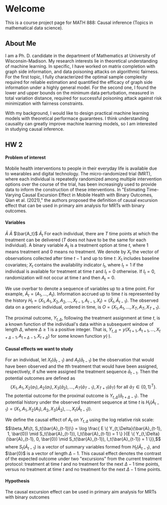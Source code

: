 # Welcome
This is a course project page for MATH 888: Causal inference (Topics in mathematical data science).

## About Me
I am a Ph. D. candidate in the department of Mathematics at University of Wisconsin-Madison.
My research interests lie in theoretical understanding of machine learning.
In specific, I have worked on matrix completion with graph side information, and data poisoning attacks on algorithmic fairness.
For the first topic, I fully characterized the optimal sample complexity required for reliable estimation and quantified the efficacy of graph side information under a highly general model.
For the second one, I found the lower and upper bounds on the minimum data perturbation, measured in total variation distance, required for successful poisoning attack against risk minimization with fairness constraints.

With my background, I would like to design practical machine learning models with theoretical performace guarantees.
I think understanding causality can greatly improve machine learning models, so I am interested in studying causal inference.

## HW 2
#### Problem of interest
Mobile health interventions to people in their everyday life is available due to wearables and digital technology. The micro-randomized trial (MRT), where each individual is repeatedly randomized among multiple intervention options over the course of the trial, has been increasingly used to provide data to inform the construction of these interventions. In "Estimating Time-Varying Causal Excursion Effect in Mobile Health with Binary Outcomes, Qian et al. (2021)," the authors proposed the definition of causal excursion effect that can be used in primary aim analysis for MRTs with binary outcomes.

#### Variables
$\bar{A}$ $\bar A$ $\bar{A_t}$ $\bar A_t$
For each individual, there are $T$ time points at which the treatment can be delivered ($T$ does not have to be the same for each individual). A binary variable $A_t$ is a treatment option at time $t$, where $1$ means treatment and $0$ means no treatment. We denote by $X_t$ the vector of observations collected after time $t-1$ and up to time $t$: $X_1$ includes baseline covariates; $X_t$ contains the availability indicator $I_t$, where $I_t = 1$ if the individual is available for treatment at time $t$ and $I_t = 0$ otherwise. If $I_t = 0$, randomization will not occur at time $t$ and then $A_t = 0$.

We use overbar to denote a sequence of variables up to a time point. For example, $\bar{A}_t = (A_1, \ldots, A_t)$. Information accrued up to time $t$ is represented by the history $H_t = (X_1, A_1, X_2, A_2, \ldots, X_{t-1}, A_{t-1}, X_t) = (\bar{X}_t, \bar{A}_{t-1})$. The observed data on a generic individual, ordered in time, is $O= (X_1, A_1, \ldots, X_T, A_T, X_{T+1})$.

The proximal outcome, $Y_{t,\Delta}$, following the treatment assignment at time $t$, is a known function of the individual's data within a subsequent window of length $\Delta$, where $\Delta \geq 1$ is a positive integer. That is, $Y_{t,\Delta} = y(X_{t+1}, A_{t+1}, \ldots, X_{t+\Delta-1}, A_{t+\Delta-1}, X_{t+\Delta})$ for some known function $y(\cdot)$.

#### Causal effects we want to study
For an individual, let $X_t(\bar{a}_{t-1})$ and $A_t(\bar{a}_{t-1})$ be the observation that would have been observed and the $t$th treatment that would have been assigned, respectively, if s/he were assigned the treatment sequence $\bar{a}_{t-1}$. Then the potential outcomes are defined as
$$\{X_1, A_1, X_2(a_1), A_2(a_1), X_3(\bar{a}_2),\ldots, A_T(\bar{a}_{T-1}), X_{T+1}(\bar{a}_{T}) \mbox{ for all } \bar{a}_T \in \{0,1\}^{T}\}.$$
The potential outcome for the proximal outcome is $Y_{t,\Delta}(\bar{a}_{t+\Delta - 1})$. The potential history under the observed treatment sequence at time $t$ is $H_t(\bar{A}_{t-1}) = (X_1, A_1, X_2(A_1), A_2, X_3(\bar{A}_2),\ldots, X_t(\bar{A}_{t-1}))$.

We define the causal effect of $A_t$ on $Y_{t,\Delta}$ using the log relative risk scale:
$$\beta_M\{t, S_t(\bar{A}_{t-1})\} = \log \frac{ E \{ Y_{t,\Delta}(\bar{A}_{t-1}, 1, \bar{0}) \mid S_t(\bar{A}_{t-1}), I_t(\bar{A}_{t-1}) = 1 \} }{E \{ Y_{t,\Delta}(\bar{A}_{t-1}, 0, \bar{0}) \mid S_t(\bar{A}_{t-1}), I_t(\bar{A}_{t-1}) = 1 \}},$$
where $S_t(\bar{A}_{t-1})$ is a vector of summary variables formed from $H_t(\bar{A}_{t-1})$, and $\bar{0}$ is a vector of length $\Delta - 1$.
This causal effect denotes the contrast of the expected outcome under two "excursions" from the current treatment protocol: treatment at time $t$ and no treatment for the next $\Delta - 1$ time points, versus no treatment at time $t$ and no treatment for the next $\Delta - 1$ time points.

#### Hypothesis
The causal excursion effect can be used in primary aim analysis for MRTs with binary outcomes


